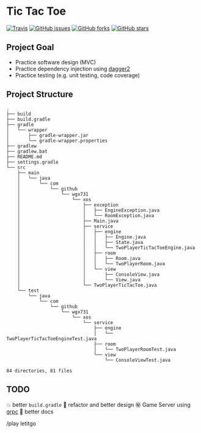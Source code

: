 # Tic Tac Toe

[![Travis](https://img.shields.io/travis/wgx731/tic-tac-toe.svg?style=flat)](https://travis-ci.org/wgx731/tic-tac-toe) [![GitHub issues](https://img.shields.io/github/issues/wgx731/tic-tac-toe.svg?style=flat)](https://github.com/wgx731/tic-tac-toe/issues) [![GitHub forks](https://img.shields.io/github/forks/wgx731/tic-tac-toe.svg?style=flat)](https://github.com/wgx731/tic-tac-toe/network) [![GitHub stars](https://img.shields.io/github/stars/wgx731/tic-tac-toe.svg?style=flat)](https://github.com/wgx731/tic-tac-toe/stargazers)

## Project Goal

* Practice software design (MVC)
* Practice dependency injection using [dagger2](http://google.github.io/dagger)
* Practice testing (e.g. unit testing, code coverage)

## Project Structure
```
.
├── build
├── build.gradle
├── gradle
│   └── wrapper
│       ├── gradle-wrapper.jar
│       └── gradle-wrapper.properties
├── gradlew
├── gradlew.bat
├── README.md
├── settings.gradle
└── src
    ├── main
    │   └── java
    │       └── com
    │           └── github
    │               └── wgx731
    │                   └── xos
    │                       ├── exception
    │                       │   ├── EngineException.java
    │                       │   └── RoomException.java
    │                       ├── Main.java
    │                       ├── service
    │                       │   ├── engine
    │                       │   │   ├── Engine.java
    │                       │   │   ├── State.java
    │                       │   │   └── TwoPlayerTicTacToeEngine.java
    │                       │   ├── room
    │                       │   │   ├── Room.java
    │                       │   │   └── TwoPlayerRoom.java
    │                       │   └── view
    │                       │       ├── ConsoleView.java
    │                       │       └── View.java
    │                       └── TwoPlayerTicTacToe.java
    └── test
        └── java
            └── com
                └── github
                    └── wgx731
                        └── xos
                            └── service
                                ├── engine
                                │   └── TwoPlayerTicTacToeEngineTest.java
                                ├── room
                                │   └── TwoPlayerRoomTest.java
                                └── view
                                    └── ConsoleViewTest.java

84 directories, 81 files
```

## TODO

:boom: better `build.gradle`
:bowling: refactor and better design
:secret: Game Server using [grpc](http://www.grpc.io)
:book: better docs

/play letitgo
